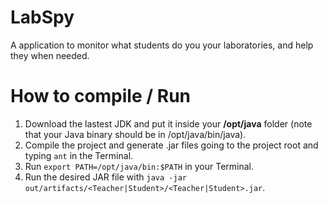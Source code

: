 # LabSpy
A application to monitor what students do you your laboratories, and help they when needed.

# How to compile / Run

1. Download the lastest JDK and put it inside your **/opt/java** folder (note that your Java binary should be in /opt/java/bin/java).
2. Compile the project and generate .jar files going to the project root and typing `ant` in the Terminal.
3. Run `export PATH=/opt/java/bin:$PATH` in your Terminal.
4. Run the desired JAR file with `java -jar out/artifacts/<Teacher|Student>/<Teacher|Student>.jar`.
